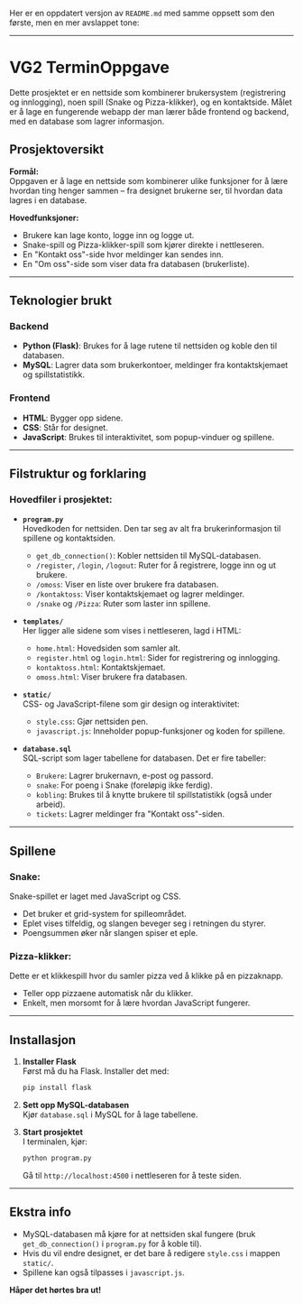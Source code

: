 Her er en oppdatert versjon av `README.md` med samme oppsett som den første, men en mer avslappet tone:  

---

# VG2 TerminOppgave  

Dette prosjektet er en nettside som kombinerer brukersystem (registrering og innlogging), noen spill (Snake og Pizza-klikker), og en kontaktside. Målet er å lage en fungerende webapp der man lærer både frontend og backend, med en database som lagrer informasjon.  

## Prosjektoversikt  

**Formål:**  
Oppgaven er å lage en nettside som kombinerer ulike funksjoner for å lære hvordan ting henger sammen – fra designet brukerne ser, til hvordan data lagres i en database.  

**Hovedfunksjoner:**  
- Brukere kan lage konto, logge inn og logge ut.  
- Snake-spill og Pizza-klikker-spill som kjører direkte i nettleseren.  
- En "Kontakt oss"-side hvor meldinger kan sendes inn.  
- En "Om oss"-side som viser data fra databasen (brukerliste).  

---

## Teknologier brukt  

### Backend  
- **Python (Flask)**: Brukes for å lage rutene til nettsiden og koble den til databasen.  
- **MySQL**: Lagrer data som brukerkontoer, meldinger fra kontaktskjemaet og spillstatistikk.  

### Frontend  
- **HTML**: Bygger opp sidene.  
- **CSS**: Står for designet.  
- **JavaScript**: Brukes til interaktivitet, som popup-vinduer og spillene.  

---

## Filstruktur og forklaring  

### **Hovedfiler i prosjektet:**  

- **`program.py`**  
Hovedkoden for nettsiden. Den tar seg av alt fra brukerinformasjon til spillene og kontaktsiden.  
  - `get_db_connection()`: Kobler nettsiden til MySQL-databasen.  
  - `/register`, `/login`, `/logout`: Ruter for å registrere, logge inn og ut brukere.  
  - `/omoss`: Viser en liste over brukere fra databasen.  
  - `/kontaktoss`: Viser kontaktskjemaet og lagrer meldinger.  
  - `/snake` og `/Pizza`: Ruter som laster inn spillene.  

- **`templates/`**  
Her ligger alle sidene som vises i nettleseren, lagd i HTML:  
  - `home.html`: Hovedsiden som samler alt.  
  - `register.html` og `login.html`: Sider for registrering og innlogging.  
  - `kontaktoss.html`: Kontaktskjemaet.  
  - `omoss.html`: Viser brukere fra databasen.  

- **`static/`**  
CSS- og JavaScript-filene som gir design og interaktivitet:  
  - `style.css`: Gjør nettsiden pen.  
  - `javascript.js`: Inneholder popup-funksjoner og koden for spillene.  

- **`database.sql`**  
SQL-script som lager tabellene for databasen. Det er fire tabeller:  
  - `Brukere`: Lagrer brukernavn, e-post og passord.  
  - `snake`: For poeng i Snake (foreløpig ikke ferdig).  
  - `kobling`: Brukes til å knytte brukere til spillstatistikk (også under arbeid).  
  - `tickets`: Lagrer meldinger fra "Kontakt oss"-siden.  

---

## Spillene  

### **Snake:**  
Snake-spillet er laget med JavaScript og CSS.  
- Det bruker et grid-system for spilleområdet.  
- Eplet vises tilfeldig, og slangen beveger seg i retningen du styrer.  
- Poengsummen øker når slangen spiser et eple.  

### **Pizza-klikker:**  
Dette er et klikkespill hvor du samler pizza ved å klikke på en pizzaknapp.  
- Teller opp pizzaene automatisk når du klikker.  
- Enkelt, men morsomt for å lære hvordan JavaScript fungerer.  

---

## Installasjon  

1. **Installer Flask**  
   Først må du ha Flask. Installer det med:  
   ```bash
   pip install flask
   ```  

2. **Sett opp MySQL-databasen**  
   Kjør `database.sql` i MySQL for å lage tabellene.  

3. **Start prosjektet**  
   I terminalen, kjør:  
   ```bash
   python program.py
   ```  
   Gå til `http://localhost:4500` i nettleseren for å teste siden.  

---

## Ekstra info  

- MySQL-databasen må kjøre for at nettsiden skal fungere (bruk `get_db_connection()` i `program.py` for å koble til).  
- Hvis du vil endre designet, er det bare å redigere `style.css` i mappen `static/`.  
- Spillene kan også tilpasses i `javascript.js`.  

**Håper det hørtes bra ut!**
